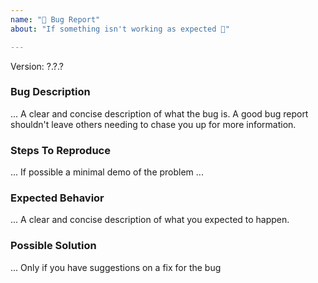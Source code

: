 ```yaml
---
name: "🐛 Bug Report"
about: "If something isn't working as expected 🤔"

---
```


Version: ?.?.?

### Bug Description
... A clear and concise description of what the bug is. A good bug report shouldn't leave others needing to chase you up for more information.

### Steps To Reproduce
... If possible a minimal demo of the problem ...

### Expected Behavior
... A clear and concise description of what you expected to happen.

### Possible Solution
... Only if you have suggestions on a fix for the bug
